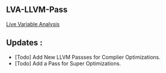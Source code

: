 ## LVA-LLVM-Pass

[Live Variable Analysis](https://isoft.acm.org/winterschool17/presentation-decks/WSSE17-Day1-2-Uday-talks/live-vars.pdf)

## Updates :

- [Todo] Add New LLVM Passses for Complier Optimizations.
- [Todo] Add a Pass for Super Optimizations. 
